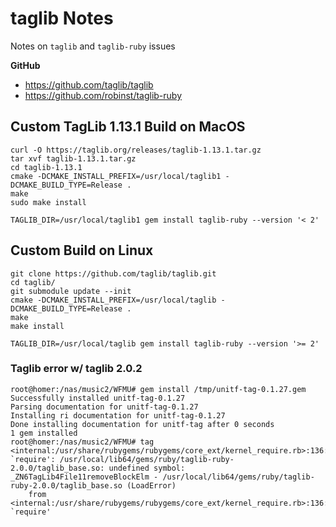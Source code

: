 # taglib Notes
Notes on `taglib` and `taglib-ruby` issues

**GitHub**
- https://github.com/taglib/taglib
- https://github.com/robinst/taglib-ruby

## Custom TagLib 1.13.1 Build on MacOS
```
curl -O https://taglib.org/releases/taglib-1.13.1.tar.gz
tar xvf taglib-1.13.1.tar.gz
cd taglib-1.13.1
cmake -DCMAKE_INSTALL_PREFIX=/usr/local/taglib1 -DCMAKE_BUILD_TYPE=Release .
make
sudo make install
```

```
TAGLIB_DIR=/usr/local/taglib1 gem install taglib-ruby --version '< 2'
```

## Custom Build on Linux
```
git clone https://github.com/taglib/taglib.git
cd taglib/
git submodule update --init
cmake -DCMAKE_INSTALL_PREFIX=/usr/local/taglib -DCMAKE_BUILD_TYPE=Release .
make
make install
```

```
TAGLIB_DIR=/usr/local/taglib gem install taglib-ruby --version '>= 2'
```

### Taglib error w/ taglib 2.0.2
```
root@homer:/nas/music2/WFMU# gem install /tmp/unitf-tag-0.1.27.gem
Successfully installed unitf-tag-0.1.27
Parsing documentation for unitf-tag-0.1.27
Installing ri documentation for unitf-tag-0.1.27
Done installing documentation for unitf-tag after 0 seconds
1 gem installed
root@homer:/nas/music2/WFMU# tag
<internal:/usr/share/rubygems/rubygems/core_ext/kernel_require.rb>:136:in `require': /usr/local/lib64/gems/ruby/taglib-ruby-2.0.0/taglib_base.so: undefined symbol: _ZN6TagLib4File11removeBlockElm - /usr/local/lib64/gems/ruby/taglib-ruby-2.0.0/taglib_base.so (LoadError)
	from <internal:/usr/share/rubygems/rubygems/core_ext/kernel_require.rb>:136:in `require'
```
